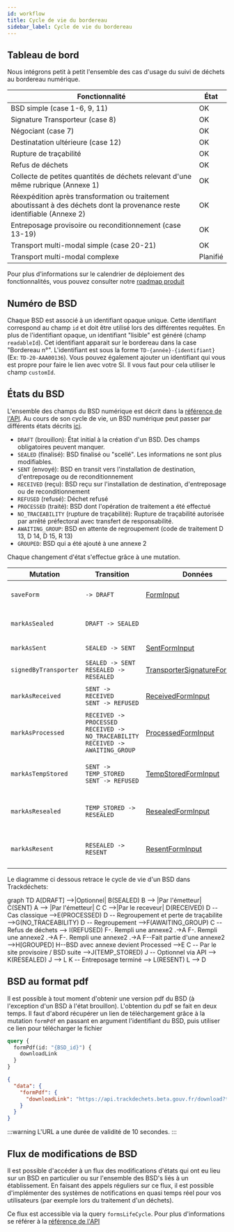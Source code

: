 ```yaml
---
id: workflow
title: Cycle de vie du bordereau
sidebar_label: Cycle de vie du bordereau
---
```


## Tableau de bord

Nous intégrons petit à petit l'ensemble des cas d'usage du suivi de déchets au bordereau numérique.

| Fonctionnalité                                                                                                             | État     |
| -------------------------------------------------------------------------------------------------------------------------- | -------- |
| BSD simple (case 1-6, 9, 11)                                                                                               | OK       |
| Signature Transporteur (case 8)                                                                                            | OK       |
| Négociant (case 7)                                                                                                         | OK       |
| Destinatation ultérieure (case 12)                                                                                         | OK       |
| Rupture de traçabilité                                                                                                     | OK       |
| Refus de déchets                                                                                                           | OK       |
| Collecte de petites quantités de déchets relevant d'une même rubrique (Annexe 1)                                           | OK       |
| Réexpédition après transformation ou traitement aboutissant à des déchets dont la provenance reste identifiable (Annexe 2) | OK       |
| Entreposage provisoire ou reconditionnement (case 13-19)                                                                   | OK       |
| Transport multi-modal simple (case 20-21)                                                                                  | OK       |
| Transport multi-modal complexe                                                                                             | Planifié |

Pour plus d'informations sur le calendrier de déploiement des fonctionnalités, vous pouvez consulter notre [roadmap produit](https://trello.com/b/2pkc7bFg/trackd%C3%A9chets-roadmap-produit)

## Numéro de BSD

Chaque BSD est associé à un identifiant opaque unique. Cette identifiant correspond au champ `id` et doit être utilisé lors des différentes requêtes. En plus de l'identifiant opaque, un identifiant "lisible" est généré (champ `readableId`). Cet identifiant apparait sur le bordereau dans la case "Bordereau n°". L'identifiant est sous la forme `TD-{année}-{identifiant}` (Ex: `TD-20-AAA00136`). Vous pouvez également ajouter un identifiant qui vous est propre pour faire le lien avec votre SI. Il vous faut pour cela utiliser le champ `customId`.

## États du BSD

L'ensemble des champs du BSD numérique est décrit dans la [référence de l'API](api-reference.md#form). Au cours de son cycle de vie, un BSD numérique peut passer par différents états décrits [ici](api-reference.md#formstatus).

- `DRAFT` (brouillon): État initial à la création d'un BSD. Des champs obligatoires peuvent manquer.
- `SEALED` (finalisé): BSD finalisé ou "scellé". Les informations ne sont plus modifiables.
- `SENT` (envoyé): BSD en transit vers l'installation de destination, d'entreposage ou de reconditionnement
- `RECEIVED` (reçu): BSD reçu sur l'installation de destination, d'entreposage ou de reconditionnement
- `REFUSED` (refusé): Déchet refusé
- `PROCESSED` (traité): BSD dont l'opération de traitement a été effectué
- `NO_TRACEABILITY` (rupture de traçabilité): Rupture de traçabilité autorisée par arrêté préfectoral avec transfert de responsabilité.
- `AWAITING_GROUP`: BSD en attente de regroupement (code de traitement D 13, D 14, D 15, R 13)
- `GROUPED`: BSD qui a été ajouté à une annexe 2

Chaque changement d'état s'effectue grâce à une mutation.

| Mutation              | Transition                                                                                       | Données                                                                           | Permissions                                                         |
| --------------------- | ------------------------------------------------------------------------------------------------ | --------------------------------------------------------------------------------- | ------------------------------------------------------------------- |
| `saveForm`            | `-> DRAFT` <br />                                                                                | [FormInput](api-reference.md#forminput)                                           | N'importe quel utilisateur connecté                                 |
| `markAsSealed`        | `DRAFT -> SEALED`                                                                                |                                                                                   | L'émetteur ou le destinataire du BSD                                |
| `markAsSent`          | `SEALED -> SENT`                                                                                 | [SentFormInput](api-reference.md#sentforminput)                                   | Uniquement l'émetteur du BSD                                        |
| `signedByTransporter` | `SEALED -> SENT` <br/> `RESEALED -> RESEALED`                                                    | [TransporterSignatureFormInput](api-reference.md#s#transportersignatureforminput) | Uniquement le transporteur                                          |
| `markAsReceived`      | `SENT -> RECEIVED` <br/> `SENT -> REFUSED`                                                       | [ReceivedFormInput](api-reference.md#receivedforminput)                           | Uniquement le destinataire du BSD                                   |
| `markAsProcessed`     | `RECEIVED -> PROCESSED` <br /> `RECEIVED -> NO_TRACEABILITY` <br /> `RECEIVED -> AWAITING_GROUP` | [ProcessedFormInput](api-reference.md#processedforminput)                         | Uniquement le destinataire du BSD                                   |
| `markAsTempStored`    | `SENT -> TEMP_STORED` <br/> `SENT -> REFUSED`                                                    | [TempStoredFormInput](api-reference.md#tempstoredforminput)                       | Uniquement le site d'entreposage temporaire ou de reconditionnement |
| `markAsResealed`      | `TEMP_STORED -> RESEALED`                                                                        | [ResealedFormInput](api-reference.md#resealedtoredforminput)                      | Uniquement le site d'entreposage temporaire ou de reconditionnement |
| `markAsResent`        | `RESEALED -> RESENT`                                                                             | [ResentFormInput](api-reference.md#resenttoredforminput)                          | Uniquement le site d'entreposage temporaire ou de reconditionnement |

<script src="https://unpkg.com/mermaid@8.0.0/dist/mermaid.min.js"></script>
<script>mermaid.initialize({startOnLoad:true});</script>

Le diagramme ci dessous retrace le cycle de vie d'un BSD dans Trackdéchets:

<div class="mermaid">
graph TD
A[DRAFT] -->|Optionnel| B(SEALED)
B --> |Par l'émetteur| C(SENT)
A --> |Par l'émetteur| C
C -->|Par le receveur| D(RECEIVED)
D -- Cas classique -->E(PROCESSED)
D -- Regroupement et perte de traçabilite -->G(NO_TRACEABILITY)
D -- Regroupement -->F(AWAITING_GROUP)
C -- Refus de déchets --> I(REFUSED)
F-. Rempli une annexe2 .->A
F-. Rempli une annexe2 .->A
F-. Rempli une annexe2 .->A
F--Fait partie d'une annexe2 -->H[GROUPED]
H--BSD avec annexe devient Processed -->E
C -- Par le site provisoire / BSD suite -->J(TEMP_STORED)
J -- Optionnel via API --> K(RESEALED)
J --> L
K -- Entreposage terminé --> L(RESENT)
L --> D
</div>

## BSD au format pdf

Il est possible à tout moment d'obtenir une version pdf du BSD (à l'exception d'un BSD à l'état brouillon). L'obtention du pdf se fait en deux temps. Il faut d'abord récupérer un lien de téléchargement grâce à la mutation `formPdf` en passant en argument l'identifiant du BSD, puis utiliser ce lien pour télécharger le fichier

```graphql
query {
  formPdf(id: "{BSD_id}") {
    downloadLink
  }
}
```

```json
{
  "data": {
    "formPdf": {
      "downloadLink": "https://api.trackdechets.beta.gouv.fr/download?token=form_pdf-xxxxxxxxx-xxxx"
    }
  }
}
```

:::warning
L'URL a une durée de validité de 10 secondes.
:::

## Flux de modifications de BSD

Il est possible d'accéder à un flux des modifications d'états qui ont eu lieu sur un BSD en particulier ou sur l'ensemble des BSD's liés à un établissement. En faisant des appels réguliers sur ce flux, il est possible d'implémenter des systèmes de notifications en quasi temps réel pour vos utilisateurs (par exemple lors du traitement d'un déchets).

Ce flux est accessible via la query `formsLifeCycle`. Pour plus d'informations se référer à la [référence de l'API](api-reference/#query)
